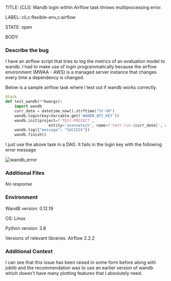 TITLE:
[CLI]: Wandb login within Airflow task throws multiprocessing error. 

LABEL:
cli,c:flexible-env,c:airflow

STATE:
open

BODY:
### Describe the bug

<!--- Description of the issue below  -->
I have an airflow script that tries to log the metrics of an evaluation model to wandb. I had to make use of login programmatically because the airflow environment (MWAA - AWS) is a managed server instance that changes every time a dependency is changed.

Below is a sample airflow task where I test out if wandb works correctly. 

<!--- A minimal code snippet between the quotes below  -->
```python 
@task
def test_wandb(**kwargs):
    import wandb
    curr_date = datetime.now().strftime("%Y-%M")
    wandb.login(key=Variable.get('WANDB_API_KEY'))
    wandb.init(project=f'TEST-PROJECT',
                   entity='avenuetech', name=f'test-run-{curr_date}', reinit=True)
    wandb.log({"message": "SUCCESS"})
    wandb.finish()


```

I just use the above task in a DAG. It fails in the login key with the following error message

<!--- A full traceback of the exception in the quotes below -->
![wandb_error](https://user-images.githubusercontent.com/9761766/176206903-d9d224fc-3e44-4f35-8f09-7201c98601c8.png)



### Additional Files

_No response_

### Environment

WandB version: 0.12.19

OS: Linux

Python version: 3.8

Versions of relevant libraries: Airflow 2.2.2


### Additional Context

I can see that this issue has been raised in some form before along with joblib and the recommendation was to use an earlier version of wandb which doesn't have many plotting features that I absolutely need. 

